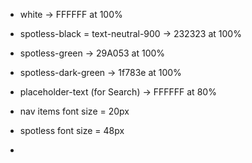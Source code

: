 - white -> FFFFFF at 100%
- spotless-black = text-neutral-900 -> 232323 at 100%
- spotless-green -> 29A053 at 100%
- spotless-dark-green -> 1f783e at 100%
- placeholder-text (for Search) -> FFFFFF at 80%

- nav items font size = 20px
- spotless font size = 48px
- 